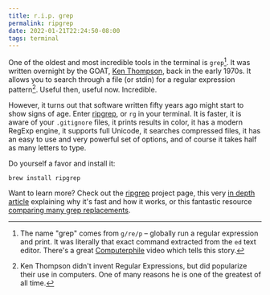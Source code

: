 ```yaml
---
title: r.i.p. grep
permalink: ripgrep
date: 2022-01-21T22:24:50-08:00
tags: terminal
---
```


One of the oldest and most incredible tools in the terminal is `grep`[^grep]. It
was written overnight by the GOAT, [Ken Thompson], back in the early 1970s. It
allows you to search through a file (or stdin) for a regular expression
pattern[^regexp]. Useful then, useful now. Incredible.

However, it turns out that software written fifty years ago might start to show
signs of age. Enter [ripgrep], or `rg` in your terminal. It is faster, it is
aware of your `.gitignore` files, it prints results in color, it has a modern
RegExp engine, it supports full Unicode, it searches compressed files, it has an
easy to use and very powerful set of options, and of course it takes half as
many letters to type.

Do yourself a favor and install it:

```sh
brew install ripgrep
```

Want to learn more? Check out the [ripgrep] project page, this very
[in depth article](https://blog.burntsushi.net/ripgrep/) explaining why it's
fast and how it works, or this fantastic resource
[comparing many grep replacements](https://beyondgrep.com/feature-comparison/).

[^grep]:
    The name "grep" comes from `g/re/p` – globally run a regular expression and
    print. It was literally that exact command extracted from the `ed` text
    editor. There's a great
    [Computerphile](https://www.youtube.com/watch?v=NTfOnGZUZDk) video which
    tells this story.

[^regexp]:
    Ken Thompson didn't invent Regular Expressions, but did popularize their use
    in computers. One of many reasons he is one of the greatest of all time.

[ken thompson]: https://en.wikipedia.org/wiki/Ken_Thompson
[ripgrep]: https://github.com/BurntSushi/ripgrep
